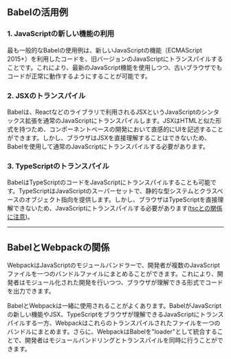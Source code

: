 
## Babelの活用例

### 1. JavaScriptの新しい機能の利用

最も一般的なBabelの使用例は、新しいJavaScriptの機能（ECMAScript 2015+）を利用したコードを、旧バージョンのJavaScriptにトランスパイルすることです。これにより、最新のJavaScript機能を使用しつつ、古いブラウザでもコードが正常に動作するようにすることが可能です。

### 2. JSXのトランスパイル

Babelは、Reactなどのライブラリで利用されるJSXというJavaScriptのシンタックス拡張を通常のJavaScriptにトランスパイルします。JSXはHTMLと似た形式を持つため、コンポーネントベースの開発において直感的にUIを記述することができます。しかし、ブラウザはJSXを直接理解することはできないため、Babelを使用して通常のJavaScriptにトランスパイルする必要があります。

### 3. TypeScriptのトランスパイル

BabelはTypeScriptのコードをJavaScriptにトランスパイルすることも可能です。TypeScriptはJavaScriptのスーパーセットで、静的な型システムとクラスベースのオブジェクト指向を提供します。しかし、ブラウザはTypeScriptを直接理解できないため、JavaScriptにトランスパイルする必要があります([tscとの関係に注意](tscとBabel.md))。

---

## BabelとWebpackの関係

WebpackはJavaScriptのモジュールバンドラーで、開発者が複数のJavaScriptファイルを一つのバンドルファイルにまとめることができます。これにより、開発者はモジュール化された開発を行いつつ、ブラウザが理解できる形式でコードを出力できます。

BabelとWebpackは一緒に使用されることがよくあります。BabelがJavaScriptの新しい機能やJSX、TypeScriptをブラウザが理解できるJavaScriptにトランスパイルする一方、Webpackはこれらのトランスパイルされたファイルを一つのバンドルにまとめます。さらに、WebpackはBabelを"loader"として統合することで、開発者はモジュールバンドリングとトランスパイルを同時に行うことができます。

